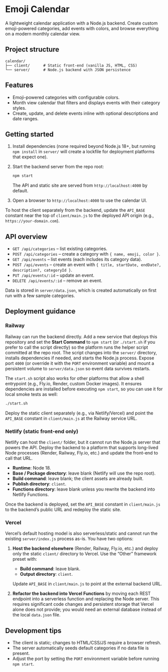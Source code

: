 # Emoji Calendar

A lightweight calendar application with a Node.js backend. Create custom emoji-powered categories, add events with colors, and browse everything on a modern monthly calendar view.

## Project structure

```
calendar/
├── client/      # Static front-end (vanilla JS, HTML, CSS)
└── server/      # Node.js backend with JSON persistence
```

## Features

- Emoji-powered categories with configurable colors.
- Month view calendar that filters and displays events with their category styles.
- Create, update, and delete events inline with optional descriptions and date ranges.

## Getting started

1. Install dependencies (none required beyond Node.js 18+, but running `npm install` in
   `server/` will create a lockfile for deployment platforms that expect one).
2. Start the backend server from the repo root:

   ```bash
   npm start
   ```

   The API and static site are served from `http://localhost:4000` by default.

3. Open a browser to `http://localhost:4000` to use the calendar UI.

To host the client separately from the backend, update the `API_BASE` constant near the
top of `client/main.js` to the deployed API origin (e.g., `https://your-domain.com`).

## API overview

- `GET /api/categories` – list existing categories.
- `POST /api/categories` – create a category with `{ name, emoji, color }`.
- `GET /api/events` – list events (each includes its category data).
- `POST /api/events` – create an event with `{ title, startDate, endDate?, description?, categoryId }`.
- `PUT /api/events/:id` – update an event.
- `DELETE /api/events/:id` – remove an event.

Data is stored in `server/data.json`, which is created automatically on first run with a few sample categories.

## Deployment guidance

### Railway

Railway can run the backend directly. Add a new service that deploys this
repository and set the **Start Command** to `npm start` (or `./start.sh` if you
prefer to call the script directly) so the platform runs the helper script
committed at the repo root. The script changes into the `server/` directory,
installs dependencies if needed, and starts the Node.js process. Expose port
`4000` (or override it with the `PORT` environment variable) and mount a
persistent volume to `server/data.json` so event data survives restarts.

The `start.sh` script also works for other platforms that allow a shell entrypoint
(e.g., Fly.io, Render, custom Docker images). It ensures dependencies are installed
before executing `npm start`, so you can use it for local smoke tests as well:

```bash
./start.sh
```

Deploy the static client separately (e.g., via Netlify/Vercel) and point the
`API_BASE` constant in `client/main.js` at the Railway service URL.

### Netlify (static front-end only)

Netlify can host the `client/` folder, but it cannot run the Node.js server that powers
the API. Deploy the backend to a platform that supports long-lived Node processes
(Render, Railway, Fly.io, etc.) and update the front-end to call that URL.

- **Runtime**: Node 18.
- **Base / Package directory**: leave blank (Netlify will use the repo root).
- **Build command**: leave blank; the client assets are already built.
- **Publish directory**: `client`.
- **Functions directory**: leave blank unless you rewrite the backend into
  Netlify Functions.

Once the backend is deployed, set the `API_BASE` constant in `client/main.js` to the
backend’s public URL and redeploy the static site.

### Vercel

Vercel’s default hosting model is also serverless/static and cannot run the existing
`server/index.js` process as-is. You have two options:

1. **Host the backend elsewhere** (Render, Railway, Fly.io, etc.) and deploy only the
   static `client/` directory to Vercel. Use the “Other” framework preset with:

   - **Build command**: leave blank.
   - **Output directory**: `client`.

   Update `API_BASE` in `client/main.js` to point at the external backend URL.

2. **Refactor the backend into Vercel Functions** by moving each REST endpoint into a
   serverless function and replacing the Node server. This requires significant code
   changes and persistent storage that Vercel alone does not provide; you would need an
   external database instead of the local `data.json` file.

## Development tips

- The client is static; changes to HTML/CSS/JS require a browser refresh.
- The server automatically seeds default categories if no data file is present.
- Adjust the port by setting the `PORT` environment variable before running `npm start`.
